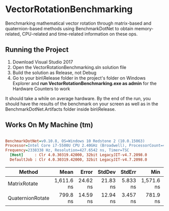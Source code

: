 # VectorRotationBenchmarking

Benchmarking mathematical vector rotation through matrix-based and quaternion-based methods using BenchmarkDotNet to obtain memory-related, CPU-related and time-related information on these ops.

## Running the Project

1. Download Visual Studio 2017
2. Open the VectorRotationBenchmarking.sln solution file
3. Build the solution as Release, not Debug
4. Go to your bin\Release folder in the project's folder on Windows Explorer and **run VectorRotationBenchmarking.exe as admin** for the Hardware Counters to work

It should take a while on average hardware. By the end of the run, you should have the results of the benchmark on your screen as well as in the BenchmarkDotNet.Artifacts folder inside bin\Release.

## Works On My Machine (tm)

``` ini

BenchmarkDotNet=v0.10.8, OS=Windows 10 Redstone 2 (10.0.15063)
Processor=Intel Core i7-5500U CPU 2.40GHz (Broadwell), ProcessorCount=4
Frequency=2338338 Hz, Resolution=427.6542 ns, Timer=TSC
  [Host]     : Clr 4.0.30319.42000, 32bit LegacyJIT-v4.7.2098.0
  DefaultJob : Clr 4.0.30319.42000, 32bit LegacyJIT-v4.7.2098.0
```
 |           Method |       Mean |    Error |   StdDev |   StdErr |        Min |         Q1 |     Median |         Q3 |        Max |        Op/s |  Gen 0 | Allocated | Timer/Op | TotalCycles/Op |
 |----------------- |-----------:|---------:|---------:|---------:|-----------:|-----------:|-----------:|-----------:|-----------:|------------:|-------:|----------:|---------:|---------------:|
 |     MatrixRotate | 1,611.6 ns | 24.62 ns | 21.83 ns | 5.833 ns | 1,571.6 ns | 1,594.1 ns | 1,613.7 ns | 1,621.5 ns | 1,658.5 ns |   620,502.9 | 0.6008 |    1264 B |       48 |           7322 |
 | QuaternionRotate |   799.8 ns | 14.59 ns | 12.94 ns | 3.457 ns |   781.9 ns |   789.9 ns |   797.8 ns |   806.3 ns |   827.4 ns | 1,250,267.5 | 0.3119 |     656 B |       21 |           3318 |
